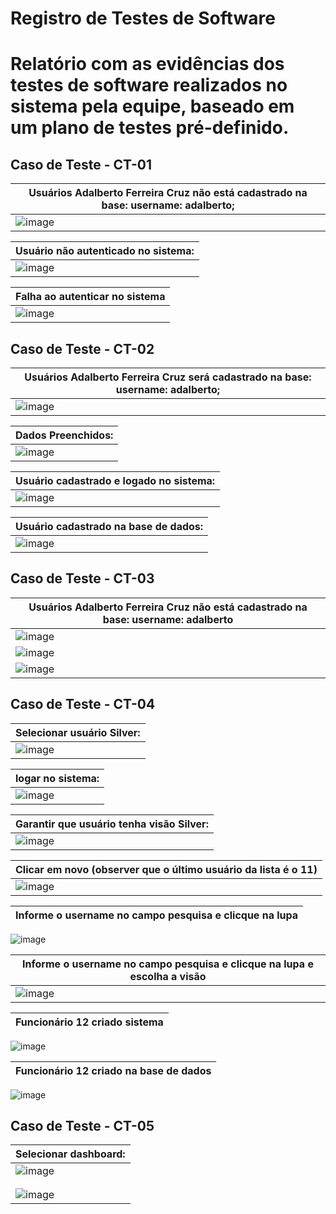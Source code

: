 # Registro de Testes de Software

Relatório com as evidências dos testes de software realizados no sistema pela equipe, baseado em um plano de testes pré-definido.
=====
## Caso de Teste - CT-01          

|Usuários Adalberto Ferreira Cruz não está cadastrado na base: username: adalberto;| 
|----------------------------------------------------------------------------------|
|![image](https://user-images.githubusercontent.com/94413402/173254754-85cba624-6964-487f-8ddb-e248e3f04eca.png)| 

| Usuário não autenticado no sistema:|
|----------------------------------------------------------------------------------|
|![image](https://user-images.githubusercontent.com/94413402/173255116-aa23f942-ae0c-40ad-a113-d481a3ebdf47.png)|

|Falha ao autenticar no sistema|
|----------------------------------------------------------------------------------|
|![image](https://user-images.githubusercontent.com/94413402/173255216-3ce6b929-59b1-49c6-abfe-31e9215ecc62.png)|



## Caso de Teste - CT-02      

|Usuários Adalberto Ferreira Cruz será cadastrado na base: username: adalberto;|
|------------------------------------------------------------------------------|
|![image](https://user-images.githubusercontent.com/94413402/173255363-56edf58e-3a81-4333-8330-d117b1ac9e10.png)|

|Dados Preenchidos:|
|------------------------------------------------------------------------------|
|![image](https://user-images.githubusercontent.com/94413402/173255406-8557e186-dae9-423f-87cf-e3f8adec4763.png)|

|Usuário cadastrado e logado no sistema:|
|------------------------------------------------------------------------------|
|![image](https://user-images.githubusercontent.com/94413402/173255439-0c05fba8-c108-47d1-9615-879cb686c6ea.png)|

|Usuário cadastrado na base de dados:|
|------------------------------------------------------------------------------|
|![image](https://user-images.githubusercontent.com/94413402/173255457-8dd7e98a-4d6d-42c2-83e7-7b9bc0a938e1.png)|




## Caso de Teste - CT-03     

|Usuários Adalberto Ferreira Cruz não está cadastrado na base: username: adalberto|
|------------------------------------------------------------------------------|
|![image](https://user-images.githubusercontent.com/94413402/173255586-346da5e8-fd81-4735-a02b-4584af63fa9a.png)|
|![image](https://user-images.githubusercontent.com/94413402/173255630-9ce724fe-9bb9-4e51-9fc5-2870dc4e9958.png)|
|![image](https://user-images.githubusercontent.com/94413402/173255640-16ac7d8d-1dd9-454f-92fa-835e13db2029.png)|



## Caso de Teste - CT-04  

|Selecionar usuário Silver:|
|------------------------------------------------------------------------------|
|![image](https://user-images.githubusercontent.com/94413402/173256619-5144a909-e676-45ba-9171-1bb2be295a73.png)|

|logar no sistema:|
|------------------------------------------------------------------------------|
|![image](https://user-images.githubusercontent.com/94413402/173256686-63823774-789f-41fc-8b5f-3a6e21ed857d.png)|

|Garantir que usuário tenha visão Silver:|
|------------------------------------------------------------------------------|
|![image](https://user-images.githubusercontent.com/94413402/173256653-3be4b17e-0672-4921-9e1f-eb5082625bcb.png)|

|Clicar em novo (observer que o último usuário da lista é o 11) |
|------------------------------------------------------------------------------|
|![image](https://user-images.githubusercontent.com/94413402/173256718-154a1368-7596-4df6-86a1-d293e2d7c35f.png)|

|Informe o username no campo pesquisa e clicque na lupa|
|------------------------------------------------------------------------------|
![image](https://user-images.githubusercontent.com/94413402/173257951-6d9bfe40-8fb9-44d5-88fb-51bbfaf6484d.png)

|Informe o username no campo pesquisa e clicque na lupa e escolha a visão|
|------------------------------------------------------------------------------|
|![image](https://user-images.githubusercontent.com/94413402/173257994-f52e0634-dbc0-443f-9d5a-1b337556170a.png)|

|Funcionário 12 criado sistema|
|------------------------------------------------------------------------------|
![image](https://user-images.githubusercontent.com/94413402/173258159-d7e445bd-7781-4cd5-90f9-d4b130187985.png)

|Funcionário 12 criado na base de dados|
|------------------------------------------------------------------------------|
![image](https://user-images.githubusercontent.com/94413402/173258192-a2dcaf48-bf75-49ff-92d6-1dd860dccb2c.png)








## Caso de Teste - CT-05
|Selecionar dashboard:|
|------------------------------------------------------------------------------|
|![image](https://user-images.githubusercontent.com/94413402/173258725-2123dc94-8682-4465-86b6-db413ac21029.png)|
| |
| |
|![image](https://user-images.githubusercontent.com/94413402/173258740-3fc4b639-f9a2-4271-b835-8bbe4bb12a0e.png)|


